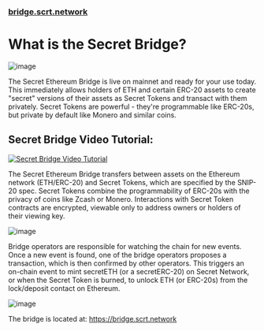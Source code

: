 ### [bridge.scrt.network](https://bridge.scrt.network/)

# What is the Secret Bridge?

![image](https://user-images.githubusercontent.com/25411371/119445176-06f8ac80-bcf2-11eb-8e4f-28f5a45032df.png)

The Secret Ethereum Bridge is live on mainnet and ready for your use today. This immediately allows holders of ETH and certain ERC-20 assets to create "secret" versions of their assets as Secret Tokens and transact with them privately. Secret Tokens are powerful - they're programmable like ERC-20s, but private by default like Monero and similar coins.

## Secret Bridge Video Tutorial:
[![Secret Bridge Video Tutorial](https://user-images.githubusercontent.com/25411371/119446317-d7e33a80-bcf3-11eb-9097-e4d175ae2629.png)](https://www.youtube.com/watch?v=fTvKoshaWvM)

The Secret Ethereum Bridge transfers between assets on the Ethereum network (ETH/ERC-20) and Secret Tokens, which are specified by the SNIP-20 spec. Secret Tokens combine the programmability of ERC-20s with the privacy of coins like Zcash or Monero. Interactions with Secret Token contracts are encrypted, viewable only to address owners or holders of their viewing key.

![image](https://user-images.githubusercontent.com/25411371/119445369-4fb06580-bcf2-11eb-9434-5c5a11deed6f.png)

Bridge operators are responsible for watching the chain for new events. Once a new event is found, one of the bridge operators proposes a transaction, which is then confirmed by other operators. This triggers an on-chain event to mint secretETH (or a secretERC-20) on Secret Network, or when the Secret Token is burned, to unlock ETH (or ERC-20s) from the lock/deposit contact on Ethereum.

![image](https://user-images.githubusercontent.com/25411371/119445394-5dfe8180-bcf2-11eb-8df1-a148dba04f15.png)

The bridge is located at: https://bridge.scrt.network



